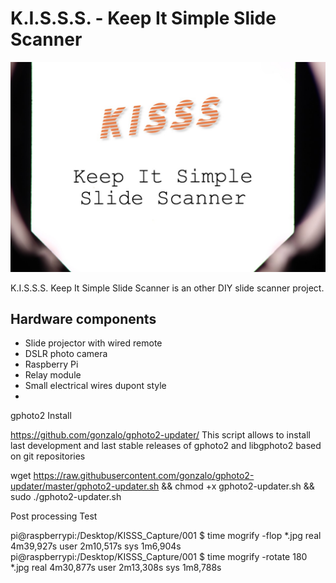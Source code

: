 # K.I.S.S.S. - Keep It Simple Slide Scanner


![KISSS - Keep It Simple Slide Scanner](https://github.com/storagebits/KISSS/blob/master/images/intro.jpg?raw=true)

K.I.S.S.S. Keep It Simple Slide Scanner is an other DIY slide scanner project. 
 

## Hardware components

 - Slide projector with wired remote
 - DSLR photo camera
 - Raspberry Pi
 - Relay module
 - Small electrical wires dupont style
 - 

gphoto2 Install 

https://github.com/gonzalo/gphoto2-updater/
This script allows to install last development and last stable releases of gphoto2 and libgphoto2 based on git repositories

wget https://raw.githubusercontent.com/gonzalo/gphoto2-updater/master/gphoto2-updater.sh && chmod +x gphoto2-updater.sh && sudo ./gphoto2-updater.sh


Post processing Test

pi@raspberrypi:/Desktop/KISSS_Capture/001 $ time mogrify -flop *.jpg
real	4m39,927s
user	2m10,517s
sys	1m6,904s
pi@raspberrypi:/Desktop/KISSS_Capture/001 $ time mogrify -rotate 180 *.jpg
real	4m30,877s
user	2m13,308s
sys	1m8,788s
<!--stackedit_data:
eyJoaXN0b3J5IjpbMTA4OTgxMjU0LDIxNjI2ODUyMiwtMTQ0MD
k1ODc4MCwtNDAwNDA3OTgyLDEwNjUwNzg5OTVdfQ==
-->